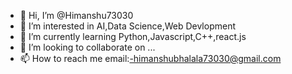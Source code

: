 - 👋 Hi, I’m @Himanshu73030
- 👀 I’m interested in AI,Data Science,Web Devlopment
- 🌱 I’m currently learning Python,Javascript,C++,react.js
- 💞️ I’m looking to collaborate on ...
- 📫 How to reach me email:-himanshubhalala73030@gmail.com 

<!---
Himanshu73030/Himanshu73030 is a ✨ special ✨ repository because its `README.md` (this file) appears on your GitHub profile.
You can click the Preview link to take a look at your changes.
--->
